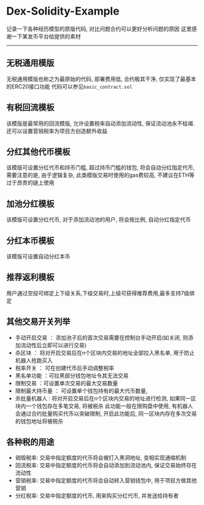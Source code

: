 # Dex-Solidity-Example
记录一下各种经历模型的原版代码, 对比问题合约可以更好分析问题的原因
这里感谢一下某发币平台给提供的素材

---

## 无税通用模版

无税通用模版也称之为最原始的代码, 部署费用低, 合约极其干净, 仅实现了最基本的ERC20接口功能
代码可以参见`basic_contract.sol`

## 有税回流模板

该模版是最常用的回流模版, 允许设置税率自动添加流动性, 保证流动池永不枯竭. 还可以设置营销税率为项目方创造额外收益



## 分红其他代币模板

该模版可设置分红代币和持币门槛, 超过持币门槛的钱包, 将会自动分红指定代币, 需要注意的是, 由于逻辑复杂, 此类模版交易时使用的gas费较高, 不建议在ETH等过于昂贵的链上使用
                                                                                                                                                                                                                                                                                                                                                                
## 加池分红模板
该模版可设置分红代币, 对于添加流动池的用户, 将会按比例, 自动分红指定代币

## 分红本币模板
该模版可设置自动分红本币

## 推荐返利模板
用户通过空投可绑定上下级关系,下级交易时,上级可获得推荐费用,最多支持7级绑定

## 其他交易开关列举
- 手动开启交易 ： 添加池子后的首次交易需要在控制台手动开启(如关闭, 则添加流动性后立即可以进行交易)
- 杀区块 ： 将对开启交易后在n个区块内交易的地址全部拉入黑名单, 用于防止机器人抢跑买入
- 税率开关 ： 可在创建代币后手动调整税率
- 黑名单功能 ：可拉黑部分钱包地址令其无法交易
- 限制交易 ：可设置单次交易的最大交易数量
- 限制最大持币量 ： 可设置单个钱包持有的最大代币数量,
- 杀批量机器人 : 将对开启交易后在n个区块内交易的地址进行检测, 如果同一区块内一个钱包存在多笔交易, 将被税杀
  此功能一般在限购盘中使用, 有机器人会通过合约批量购买代币以突破限制, 开启此功能后, 同一区块内存在多次交易的钱包地址将被税杀

## 各种税的用途
- 销毁税率: 交易中指定额度的代币将会被打入黑洞地址, 变相实现通缩机制
- 回流税率: 交易中指定额度的代币将会自动添加到流动池内, 保证交易始终存在流动性
- 营销税率: 交易中指定额度的代币将会自动转入营销钱包中, 用于项目方做其他营销
- 分红税率: 交易中指定额度的代币, 用来购买分红代币, 并发送给持有者